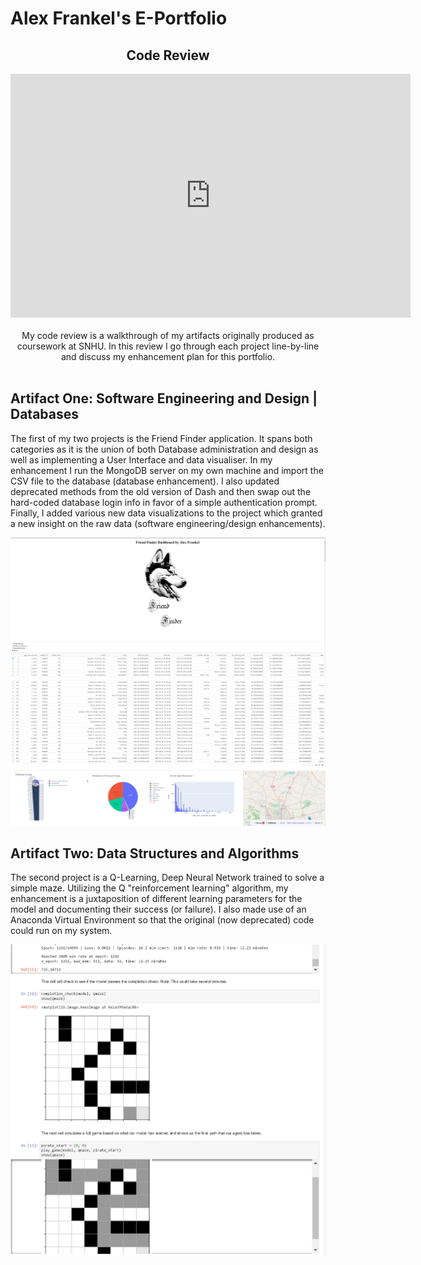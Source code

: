 # Alex Frankel's E-Portfolio


## <center>Code Review</center>
<center><iframe width="640" height="390" 
    src="https://www.youtube.com/embed/zYmI5PXftYI" 
    frameborder="0" allowfullscreen></iframe></center><br>
<center>My code review is a walkthrough of my artifacts originally produced as coursework at SNHU.  In this review I go through each project line-by-line and discuss my enhancement plan for this portfolio.</center><br>


## Artifact One: Software Engineering and Design | Databases

The first of my two projects is the Friend Finder application.  It spans both categories as it is the union of both Database administration and design as well as implementing a User Interface and data visualiser.  In my enhancement I run the MongoDB server on my own machine and import the CSV file to the database (database enhancement).  I also updated deprecated methods from the old version of Dash and then swap out the hard-coded database login info in favor of a simple authentication prompt.  Finally, I added various new data visualizations to the project which granted a new insight on the raw data (software engineering/design enhancements). <br>

<center>
    <img src="CS499FriendFinder.png"><br>
    <img src="CS499FriendFinder2.png">
</center>

## Artifact Two: Data Structures and Algorithms

The second project is a Q-Learning, Deep Neural Network trained to solve a simple maze.  Utilizing the Q "reinforcement learning" algorithm, my enhancement is a juxtaposition of different learning parameters for the model and documenting their success (or failure).  I also made use of an Anaconda Virtual Environment so that the original (now deprecated) code could run on my system. <br>

<center><img src="CS499QLearning.png"></center>

